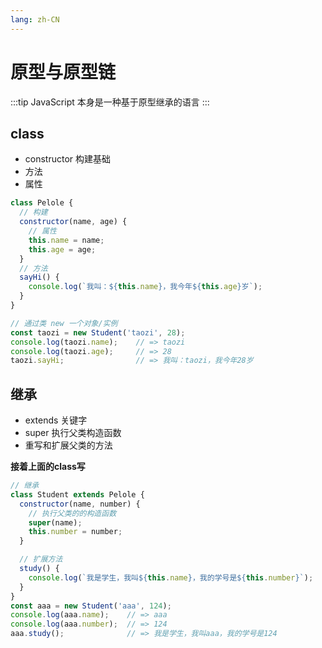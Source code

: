 ```yaml
---
lang: zh-CN
---
```

# 原型与原型链
:::tip
JavaScript 本身是一种基于原型继承的语言
:::

## class
- constructor 构建基础
- 方法
- 属性

```js
class Pelole {
  // 构建
  constructor(name, age) {
    // 属性
    this.name = name;
    this.age = age;
  }
  // 方法
  sayHi() {
    console.log(`我叫：${this.name}，我今年${this.age}岁`);
  }
}

// 通过类 new 一个对象/实例
const taozi = new Student('taozi', 28);
console.log(taozi.name);    // => taozi
console.log(taozi.age);     // => 28
taozi.sayHi;                // => 我叫：taozi，我今年28岁
```

## 继承
- extends 关键字
- super 执行父类构造函数
- 重写和扩展父类的方法

**接着上面的class写**
```js
// 继承
class Student extends Pelole {
  constructor(name, number) {
    // 执行父类的的构造函数
    super(name);
    this.number = number;
  }

  // 扩展方法
  study() {
    console.log(`我是学生，我叫${this.name}，我的学号是${this.number}`);
  }
}
const aaa = new Student('aaa', 124);
console.log(aaa.name);    // => aaa
console.log(aaa.number);  // => 124
aaa.study();              // => 我是学生，我叫aaa，我的学号是124
```